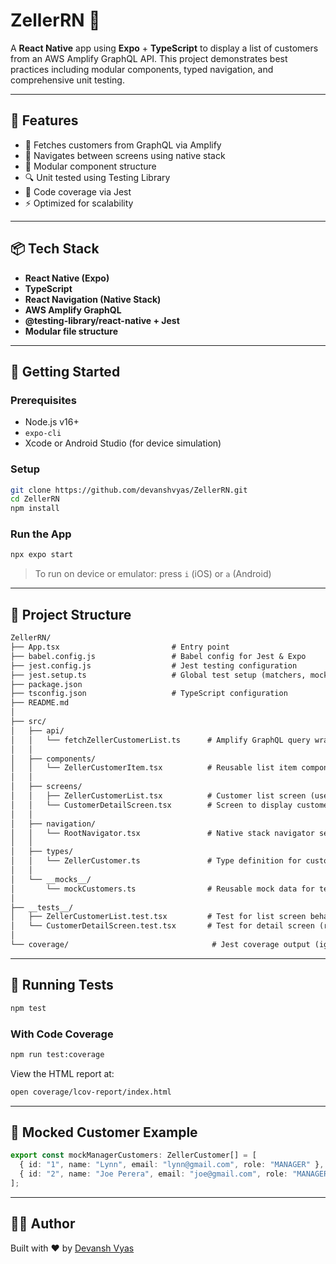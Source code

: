 
# ZellerRN 📱

A **React Native** app using **Expo** + **TypeScript** to display a list of customers from an AWS Amplify GraphQL API. This project demonstrates best practices including modular components, typed navigation, and comprehensive unit testing.

---

## 🧩 Features

- 🔁 Fetches customers from GraphQL via Amplify
- 🧭 Navigates between screens using native stack
- 💅 Modular component structure
- 🔍 Unit tested using Testing Library
- 🧪 Code coverage via Jest
- ⚡ Optimized for scalability

---

## 📦 Tech Stack

- **React Native (Expo)**
- **TypeScript**
- **React Navigation (Native Stack)**
- **AWS Amplify GraphQL**
- **@testing-library/react-native + Jest**
- **Modular file structure**

---

## 🚀 Getting Started

### Prerequisites

- Node.js v16+
- `expo-cli`
- Xcode or Android Studio (for device simulation)

### Setup

```bash
git clone https://github.com/devanshvyas/ZellerRN.git
cd ZellerRN
npm install
```

### Run the App

```bash
npx expo start
```

> To run on device or emulator: press `i` (iOS) or `a` (Android)

---

## 📁 Project Structure

```txt
ZellerRN/
├── App.tsx                         # Entry point
├── babel.config.js                 # Babel config for Jest & Expo
├── jest.config.js                  # Jest testing configuration
├── jest.setup.ts                   # Global test setup (matchers, mocks)
├── package.json
├── tsconfig.json                   # TypeScript configuration
├── README.md
│
├── src/
│   ├── api/
│   │   └── fetchZellerCustomerList.ts      # Amplify GraphQL query wrapper
│   │
│   ├── components/
│   │   └── ZellerCustomerItem.tsx          # Reusable list item component
│   │
│   ├── screens/
│   │   ├── ZellerCustomerList.tsx          # Customer list screen (uses FlatList)
│   │   └── CustomerDetailScreen.tsx        # Screen to display customer details
│   │
│   ├── navigation/
│   │   └── RootNavigator.tsx               # Native stack navigator setup
│   │
│   ├── types/
│   │   └── ZellerCustomer.ts               # Type definition for customer object
│   │
│   └── __mocks__/
│       └── mockCustomers.ts                # Reusable mock data for testing
│
├── __tests__/
│   ├── ZellerCustomerList.test.tsx         # Test for list screen behavior
│   └── CustomerDetailScreen.test.tsx       # Test for detail screen (route param)
│
└── coverage/                                # Jest coverage output (ignored in Git)
```

---

## 🧪 Running Tests

```bash
npm test
```

### With Code Coverage

```bash
npm run test:coverage
```

View the HTML report at:

```bash
open coverage/lcov-report/index.html
```

---

## 📃 Mocked Customer Example

```ts
export const mockManagerCustomers: ZellerCustomer[] = [
  { id: "1", name: "Lynn", email: "lynn@gmail.com", role: "MANAGER" },
  { id: "2", name: "Joe Perera", email: "joe@gmail.com", role: "MANAGER" },
];
```
---

## 🧑‍💻 Author

Built with ❤️ by [Devansh Vyas](https://github.com/devanshvyas)
